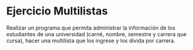 # Ejercicio Multilistas

Realizar un programa que permita administrar la información de los estudiantes de una universidad (carné, nombre, semestre y carrera que cursa), hacer una multilista que los ingrese y los divida por carrera.
